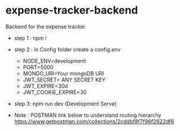 # expense-tracker-backend
Backend for the expense tracker

- step 1 : npm i
- step 2 : in Config folder create a config.env
    - NODE_ENV=development
    - PORT=5000
    - MONGO_URI=Your mongoDB URI
    - JWT_SECRET= ANY SECRET KEY
    - JWT_EXPIRE=30d
    - JWT_COOKIE_EXPIRE=30
- step 3: npm run dev (Development Serve)

- Note : POSTMAN link below to understand routing hierarchy https://www.getpostman.com/collections/2cddbf8f7f96f2822df6
   

